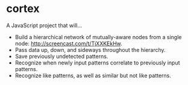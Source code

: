 # cortex
A JavaScript project that will...
 * Build a hierarchical network of mutually-aware nodes from a single node: http://screencast.com/t/TjXXKEkHw.
 * Pass data up, down, and sideways throughout the hierarchy.
 * Save previously undetected patterns.
 * Recognize when newly input patterns correlate to previously input patterns.
 * Recognize like patterns, as well as similar but not like patterns.
